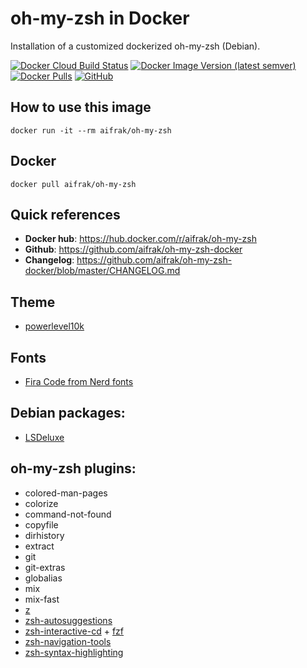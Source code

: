 # oh-my-zsh in Docker
Installation of a customized dockerized oh-my-zsh (Debian).

[![Docker Cloud Build Status](https://img.shields.io/docker/cloud/build/aifrak/oh-my-zsh)](https://hub.docker.com/r/aifrak/oh-my-zsh/builds)
[![Docker Image Version (latest semver)](https://img.shields.io/docker/v/aifrak/oh-my-zsh?color=orange&sort=semver)](https://hub.docker.com/r/aifrak/oh-my-zsh/tags)
[![Docker Pulls](https://img.shields.io/docker/pulls/aifrak/oh-my-zsh?color=yellow)](https://hub.docker.com/r/aifrak/oh-my-zsh/)
[![GitHub](https://img.shields.io/github/license/aifrak/oh-my-zsh-docker?color=blue)](https://github.com/aifrak/oh-my-zsh-docker/blob/master/LICENSE)

## How to use this image
```
docker run -it --rm aifrak/oh-my-zsh
```

## Docker
```
docker pull aifrak/oh-my-zsh
```

## Quick references
- __Docker hub__: https://hub.docker.com/r/aifrak/oh-my-zsh
- __Github__: https://github.com/aifrak/oh-my-zsh-docker
- __Changelog__: https://github.com/aifrak/oh-my-zsh-docker/blob/master/CHANGELOG.md

## Theme
- [powerlevel10k](https://github.com/romkatv/powerlevel10k)

## Fonts
- [Fira Code from Nerd fonts](https://github.com/ryanoasis/nerd-fonts/tree/master/patched-fonts/FiraCode)

## Debian packages:
- [LSDeluxe](https://github.com/Peltoche/lsd)

## oh-my-zsh plugins:
- colored-man-pages
- colorize
- command-not-found
- copyfile
- dirhistory
- extract
- git
- git-extras
- globalias
- mix
- mix-fast
- [z](https://github.com/agkozak/zsh-z)
- [zsh-autosuggestions](https://github.com/zsh-users/zsh-autosuggestions)
- [zsh-interactive-cd](https://github.com/changyuheng/zsh-interactive-cd) + [fzf](https://github.com/junegunn/fzf)
- [zsh-navigation-tools](https://github.com/psprint/zsh-navigation-tools)
- [zsh-syntax-highlighting](https://github.com/zsh-users/zsh-syntax-highlighting)
